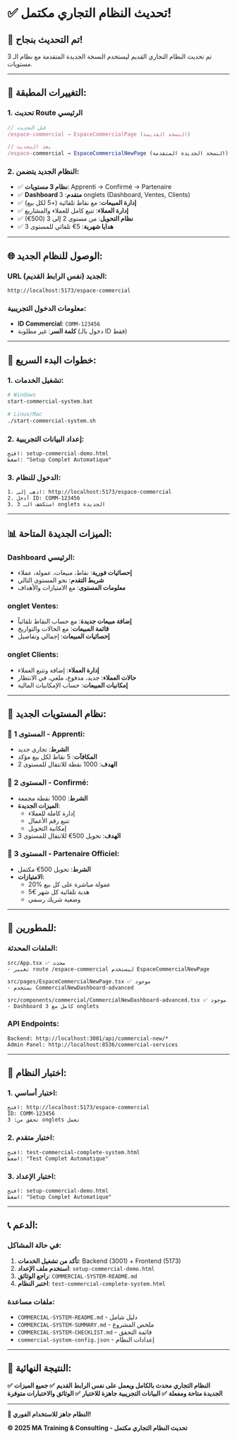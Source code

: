 # ✅ تحديث النظام التجاري مكتمل!

## 🎉 تم التحديث بنجاح!

تم تحديث النظام التجاري القديم ليستخدم النسخة الجديدة المتقدمة مع نظام الـ 3 مستويات.

---

## 🔄 التغييرات المطبقة:

### 1. تحديث Route الرئيسي
```typescript
// قبل التحديث
/espace-commercial → EspaceCommercialPage (النسخة القديمة)

// بعد التحديث  
/espace-commercial → EspaceCommercialNewPage (النسخة الجديدة المتقدمة)
```

### 2. النظام الجديد يتضمن:
- ✅ **نظام 3 مستويات**: Apprenti → Confirmé → Partenaire
- ✅ **Dashboard متقدم**: 3 onglets (Dashboard, Ventes, Clients)
- ✅ **إدارة المبيعات**: مع نقاط تلقائية (+5 لكل بيع)
- ✅ **إدارة العملاء**: تتبع كامل للعملاء والمشاريع
- ✅ **نظام التحويل**: من مستوى 2 إلى 3 (500€)
- ✅ **هدايا شهرية**: 5€ تلقائي للمستوى 3

---

## 🌐 الوصول للنظام الجديد:

### URL الجديد (نفس الرابط القديم):
```
http://localhost:5173/espace-commercial
```

### معلومات الدخول التجريبية:
- **ID Commercial**: `COMM-123456`
- **كلمة السر**: غير مطلوبة (دخول بالـ ID فقط)

---

## 🚀 خطوات البدء السريع:

### 1. تشغيل الخدمات:
```bash
# Windows
start-commercial-system.bat

# Linux/Mac
./start-commercial-system.sh
```

### 2. إعداد البيانات التجريبية:
```
افتح: setup-commercial-demo.html
اضغط: "Setup Complet Automatique"
```

### 3. الدخول للنظام:
```
1. اذهب إلى: http://localhost:5173/espace-commercial
2. أدخل ID: COMM-123456
3. استكشف الـ 3 onglets الجديدة
```

---

## 📊 الميزات الجديدة المتاحة:

### Dashboard الرئيسي:
- **إحصائيات فورية**: نقاط، مبيعات، عمولة، عملاء
- **شريط التقدم**: نحو المستوى التالي
- **معلومات المستوى**: مع الامتيازات والأهداف

### onglet Ventes:
- **إضافة مبيعات جديدة**: مع حساب النقاط تلقائياً
- **قائمة المبيعات**: مع الحالات والتواريخ
- **إحصائيات المبيعات**: إجمالي وتفاصيل

### onglet Clients:
- **إدارة العملاء**: إضافة وتتبع العملاء
- **حالات العملاء**: جديد، مدفوع، ملغي، في الانتظار
- **إمكانيات المبيعات**: حساب الإمكانيات المالية

---

## 🎯 نظام المستويات الجديد:

### 🥉 المستوى 1 - Apprenti:
- **الشرط**: تجاري جديد
- **المكافآت**: 5 نقاط لكل بيع مؤكد
- **الهدف**: 1000 نقطة للانتقال للمستوى 2

### 🥈 المستوى 2 - Confirmé:
- **الشرط**: 1000 نقطة مجمعة
- **الميزات الجديدة**: 
  - إدارة كاملة للعملاء
  - تتبع رقم الأعمال
  - إمكانية التحويل
- **الهدف**: تحويل 500€ للانتقال للمستوى 3

### 🥇 المستوى 3 - Partenaire Officiel:
- **الشرط**: تحويل 500€ مكتمل
- **الامتيازات**:
  - 20% عمولة مباشرة على كل بيع
  - 5€ هدية تلقائية كل شهر
  - وضعية شريك رسمي

---

## 🔧 للمطورين:

### الملفات المحدثة:
```
src/App.tsx ✅ محدث
- تغيير route /espace-commercial ليستخدم EspaceCommercialNewPage

src/pages/EspaceCommercialNewPage.tsx ✅ موجود
- يستخدم CommercialNewDashboard-advanced

src/components/commercial/CommercialNewDashboard-advanced.tsx ✅ موجود
- Dashboard كامل مع 3 onglets
```

### API Endpoints:
```
Backend: http://localhost:3001/api/commercial-new/*
Admin Panel: http://localhost:8536/commercial-services
```

---

## 🧪 اختبار النظام:

### 1. اختبار أساسي:
```
افتح: http://localhost:5173/espace-commercial
ID: COMM-123456
تحقق من: 3 onglets تعمل
```

### 2. اختبار متقدم:
```
افتح: test-commercial-complete-system.html
اضغط: "Test Complet Automatique"
```

### 3. اختبار الإعداد:
```
افتح: setup-commercial-demo.html
اضغط: "Setup Complet Automatique"
```

---

## 📞 الدعم:

### في حالة المشاكل:
1. **تأكد من تشغيل الخدمات**: Backend (3001) + Frontend (5173)
2. **استخدم ملف الإعداد**: `setup-commercial-demo.html`
3. **راجع الوثائق**: `COMMERCIAL-SYSTEM-README.md`
4. **اختبر النظام**: `test-commercial-complete-system.html`

### ملفات مساعدة:
- `COMMERCIAL-SYSTEM-README.md` - دليل شامل
- `COMMERCIAL-SYSTEM-SUMMARY.md` - ملخص المشروع
- `COMMERCIAL-SYSTEM-CHECKLIST.md` - قائمة التحقق
- `commercial-system-config.json` - إعدادات النظام

---

## 🎉 النتيجة النهائية:

**✅ النظام التجاري محدث بالكامل ويعمل على نفس الرابط القديم**
**✅ جميع الميزات الجديدة متاحة ومفعلة**
**✅ البيانات التجريبية جاهزة للاختبار**
**✅ الوثائق والاختبارات متوفرة**

---

**🚀 النظام جاهز للاستخدام الفوري!**

**© 2025 MA Training & Consulting - تحديث النظام التجاري مكتمل**
